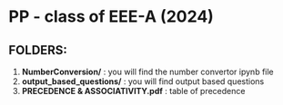 # PP - class of EEE-A  (2024)
## FOLDERS:
1. **NumberConversion/** : you will find the number convertor ipynb file
2. **output_based_questions/** : you will find output based questions
3. **PRECEDENCE & ASSOCIATIVITY.pdf** : table of precedence

